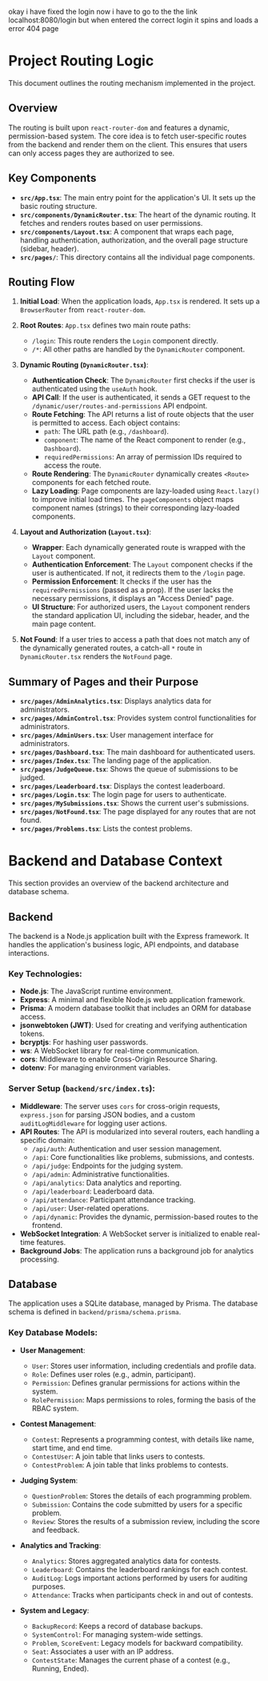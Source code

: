 okay i have fixed the login now
i have to go to the the link localhost:8080/login
but when entered the correct login 
it spins and loads a error 404 page 

# Project Routing Logic

This document outlines the routing mechanism implemented in the project.

## Overview

The routing is built upon `react-router-dom` and features a dynamic, permission-based system. The core idea is to fetch user-specific routes from the backend and render them on the client. This ensures that users can only access pages they are authorized to see.

## Key Components

- **`src/App.tsx`**: The main entry point for the application's UI. It sets up the basic routing structure.
- **`src/components/DynamicRouter.tsx`**: The heart of the dynamic routing. It fetches and renders routes based on user permissions.
- **`src/components/Layout.tsx`**: A component that wraps each page, handling authentication, authorization, and the overall page structure (sidebar, header).
- **`src/pages/`**: This directory contains all the individual page components.

## Routing Flow

1.  **Initial Load**: When the application loads, `App.tsx` is rendered. It sets up a `BrowserRouter` from `react-router-dom`.

2.  **Root Routes**: `App.tsx` defines two main route paths:
    -   `/login`: This route renders the `Login` component directly.
    -   `/*`: All other paths are handled by the `DynamicRouter` component.

3.  **Dynamic Routing (`DynamicRouter.tsx`)**:
    -   **Authentication Check**: The `DynamicRouter` first checks if the user is authenticated using the `useAuth` hook.
    -   **API Call**: If the user is authenticated, it sends a GET request to the `/dynamic/user/routes-and-permissions` API endpoint.
    -   **Route Fetching**: The API returns a list of route objects that the user is permitted to access. Each object contains:
        -   `path`: The URL path (e.g., `/dashboard`).
        -   `component`: The name of the React component to render (e.g., `Dashboard`).
        -   `requiredPermissions`: An array of permission IDs required to access the route.
    -   **Route Rendering**: The `DynamicRouter` dynamically creates `<Route>` components for each fetched route.
    -   **Lazy Loading**: Page components are lazy-loaded using `React.lazy()` to improve initial load times. The `pageComponents` object maps component names (strings) to their corresponding lazy-loaded components.

4.  **Layout and Authorization (`Layout.tsx`)**:
    -   **Wrapper**: Each dynamically generated route is wrapped with the `Layout` component.
    -   **Authentication Enforcement**: The `Layout` component checks if the user is authenticated. If not, it redirects them to the `/login` page.
    -   **Permission Enforcement**: It checks if the user has the `requiredPermissions` (passed as a prop). If the user lacks the necessary permissions, it displays an "Access Denied" page.
    -   **UI Structure**: For authorized users, the `Layout` component renders the standard application UI, including the sidebar, header, and the main page content.

5.  **Not Found**: If a user tries to access a path that does not match any of the dynamically generated routes, a catch-all `*` route in `DynamicRouter.tsx` renders the `NotFound` page.

## Summary of Pages and their Purpose

- **`src/pages/AdminAnalytics.tsx`**: Displays analytics data for administrators.
- **`src/pages/AdminControl.tsx`**: Provides system control functionalities for administrators.
- **`src/pages/AdminUsers.tsx`**: User management interface for administrators.
- **`src/pages/Dashboard.tsx`**: The main dashboard for authenticated users.
- **`src/pages/Index.tsx`**: The landing page of the application.
- **`src/pages/JudgeQueue.tsx`**: Shows the queue of submissions to be judged.
- **`src/pages/Leaderboard.tsx`**: Displays the contest leaderboard.
- **`src/pages/Login.tsx`**: The login page for users to authenticate.
- **`src/pages/MySubmissions.tsx`**: Shows the current user's submissions.
- **`src/pages/NotFound.tsx`**: The page displayed for any routes that are not found.
- **`src/pages/Problems.tsx`**: Lists the contest problems.

# Backend and Database Context

This section provides an overview of the backend architecture and database schema.

## Backend

The backend is a Node.js application built with the Express framework. It handles the application's business logic, API endpoints, and database interactions.

### Key Technologies:

- **Node.js**: The JavaScript runtime environment.
- **Express**: A minimal and flexible Node.js web application framework.
- **Prisma**: A modern database toolkit that includes an ORM for database access.
- **jsonwebtoken (JWT)**: Used for creating and verifying authentication tokens.
- **bcryptjs**: For hashing user passwords.
- **ws**: A WebSocket library for real-time communication.
- **cors**: Middleware to enable Cross-Origin Resource Sharing.
- **dotenv**: For managing environment variables.

### Server Setup (`backend/src/index.ts`):

- **Middleware**: The server uses `cors` for cross-origin requests, `express.json` for parsing JSON bodies, and a custom `auditLogMiddleware` for logging user actions.
- **API Routes**: The API is modularized into several routers, each handling a specific domain:
    - `/api/auth`: Authentication and user session management.
    - `/api`: Core functionalities like problems, submissions, and contests.
    - `/api/judge`: Endpoints for the judging system.
    - `/api/admin`: Administrative functionalities.
    - `/api/analytics`: Data analytics and reporting.
    - `/api/leaderboard`: Leaderboard data.
    - `/api/attendance`: Participant attendance tracking.
    - `/api/user`: User-related operations.
    - `/api/dynamic`: Provides the dynamic, permission-based routes to the frontend.
- **WebSocket Integration**: A WebSocket server is initialized to enable real-time features.
- **Background Jobs**: The application runs a background job for analytics processing.

## Database

The application uses a SQLite database, managed by Prisma. The database schema is defined in `backend/prisma/schema.prisma`.

### Key Database Models:

- **User Management**:
    - `User`: Stores user information, including credentials and profile data.
    - `Role`: Defines user roles (e.g., admin, participant).
    - `Permission`: Defines granular permissions for actions within the system.
    - `RolePermission`: Maps permissions to roles, forming the basis of the RBAC system.

- **Contest Management**:
    - `Contest`: Represents a programming contest, with details like name, start time, and end time.
    - `ContestUser`: A join table that links users to contests.
    - `ContestProblem`: A join table that links problems to contests.

- **Judging System**:
    - `QuestionProblem`: Stores the details of each programming problem.
    - `Submission`: Contains the code submitted by users for a specific problem.
    - `Review`: Stores the results of a submission review, including the score and feedback.

- **Analytics and Tracking**:
    - `Analytics`: Stores aggregated analytics data for contests.
    - `Leaderboard`: Contains the leaderboard rankings for each contest.
    - `AuditLog`: Logs important actions performed by users for auditing purposes.
    - `Attendance`: Tracks when participants check in and out of contests.

- **System and Legacy**:
    - `BackupRecord`: Keeps a record of database backups.
    - `SystemControl`: For managing system-wide settings.
    - `Problem`, `ScoreEvent`: Legacy models for backward compatibility.
    - `Seat`: Associates a user with an IP address.
    - `ContestState`: Manages the current phase of a contest (e.g., Running, Ended).
